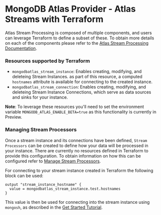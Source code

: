 # MongoDB Atlas Provider - Atlas Streams with Terraform

Atlas Stream Processing is composed of multiple components, and users can leverage Terraform to define a subset of these. To obtain more details on each of the components please refer to the [Atlas Stream Processing Documentation](https://www.mongodb.com/docs/atlas/atlas-sp/overview/#atlas-stream-processing-overview).

### Resources supported by Terraform

- `mongodbatlas_stream_instance`: Enables creating, modifying, and deleteing Stream Instances. as part of this resource, a computed `hostnames` attribute is available for connecting to the created instance.
- `mongodbatlas_stream_connection`: Enables creating, modifying, and deleteing Stream Instance Connections, which serve as data sources and sinks for your instance.

**Note**: To leverage these resources you'll need to set the environment variable `MONGODB_ATLAS_ENABLE_BETA=true` as this functionality is currently in Preview.

### Managing Stream Processors

Once a stream instance and its connections have been defined, `Stream Processors` can be created to define how your data will be processed in your instance. There are currently no resources defined in Terraform to provide this configuration. To obtain information on how this can be configured refer to [Manage Stream Processors](https://www.mongodb.com/docs/atlas/atlas-sp/manage-stream-processor/#manage-stream-processors).

For connecting to your stream instance created in Terraform the following block can be used:
```
output "stream_instance_hostname" {
  value = mongodbatlas_stream_instance.test.hostnames
}
```

This value is then be used for connecting into the stream instance using `mongosh`, as described in the [Get Started Tutorial](https://www.mongodb.com/docs/atlas/atlas-sp/tutorial/). 

